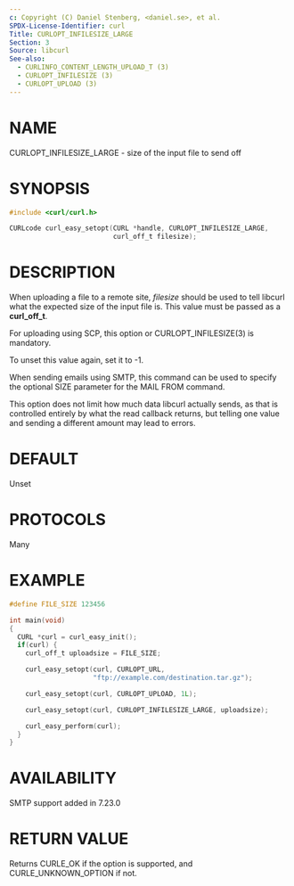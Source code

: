 ```yaml
---
c: Copyright (C) Daniel Stenberg, <daniel.se>, et al.
SPDX-License-Identifier: curl
Title: CURLOPT_INFILESIZE_LARGE
Section: 3
Source: libcurl
See-also:
  - CURLINFO_CONTENT_LENGTH_UPLOAD_T (3)
  - CURLOPT_INFILESIZE (3)
  - CURLOPT_UPLOAD (3)
---
```


# NAME

CURLOPT_INFILESIZE_LARGE - size of the input file to send off

# SYNOPSIS

~~~c
#include <curl/curl.h>

CURLcode curl_easy_setopt(CURL *handle, CURLOPT_INFILESIZE_LARGE,
                          curl_off_t filesize);
~~~

# DESCRIPTION

When uploading a file to a remote site, *filesize* should be used to tell
libcurl what the expected size of the input file is. This value must be passed
as a **curl_off_t**.

For uploading using SCP, this option or CURLOPT_INFILESIZE(3) is
mandatory.

To unset this value again, set it to -1.

When sending emails using SMTP, this command can be used to specify the
optional SIZE parameter for the MAIL FROM command.

This option does not limit how much data libcurl actually sends, as that is
controlled entirely by what the read callback returns, but telling one value
and sending a different amount may lead to errors.

# DEFAULT

Unset

# PROTOCOLS

Many

# EXAMPLE

~~~c
#define FILE_SIZE 123456

int main(void)
{
  CURL *curl = curl_easy_init();
  if(curl) {
    curl_off_t uploadsize = FILE_SIZE;

    curl_easy_setopt(curl, CURLOPT_URL,
                     "ftp://example.com/destination.tar.gz");

    curl_easy_setopt(curl, CURLOPT_UPLOAD, 1L);

    curl_easy_setopt(curl, CURLOPT_INFILESIZE_LARGE, uploadsize);

    curl_easy_perform(curl);
  }
}
~~~

# AVAILABILITY

SMTP support added in 7.23.0

# RETURN VALUE

Returns CURLE_OK if the option is supported, and CURLE_UNKNOWN_OPTION if not.
